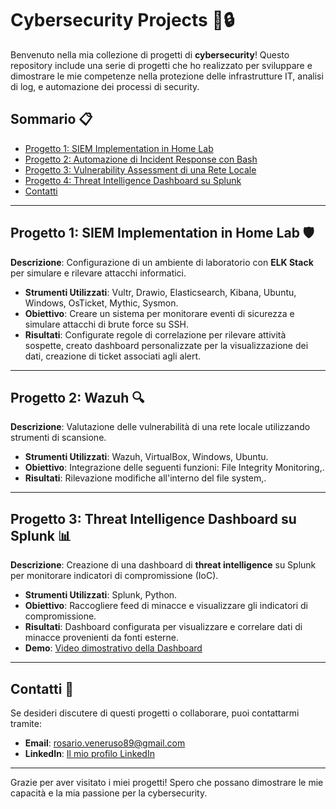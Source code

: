 # Cybersecurity Projects 🚨🔒

Benvenuto nella mia collezione di progetti di **cybersecurity**! Questo repository include una serie di progetti che ho realizzato per sviluppare e dimostrare le mie competenze nella protezione delle infrastrutture IT, analisi di log, e automazione dei processi di security.

## Sommario 📋
- [Progetto 1: SIEM Implementation in Home Lab](https://github.com/RosarioVeneruso/Detection-Lab)
- [Progetto 2: Automazione di Incident Response con Bash](#progetto-2-automazione-di-incident-response-con-bash)
- [Progetto 3: Vulnerability Assessment di una Rete Locale](#progetto-3-vulnerability-assessment-di-una-rete-locale)
- [Progetto 4: Threat Intelligence Dashboard su Splunk](#progetto-4-threat-intelligence-dashboard-su-splunk)
- [Contatti](#contatti)

---

## Progetto 1: SIEM Implementation in Home Lab 🛡️
**Descrizione**: Configurazione di un ambiente di laboratorio con **ELK Stack** per simulare e rilevare attacchi informatici.
- **Strumenti Utilizzati**: Vultr, Drawio, Elasticsearch, Kibana, Ubuntu, Windows, OsTicket, Mythic, Sysmon.
- **Obiettivo**: Creare un sistema per monitorare eventi di sicurezza e simulare attacchi di brute force su SSH.
- **Risultati**: Configurate regole di correlazione per rilevare attività sospette, creato dashboard personalizzate per la visualizzazione dei dati, creazione di ticket associati agli alert.

---

## Progetto 2: Wazuh 🔍
**Descrizione**: Valutazione delle vulnerabilità di una rete locale utilizzando strumenti di scansione.
- **Strumenti Utilizzati**: Wazuh, VirtualBox, Windows, Ubuntu.
- **Obiettivo**: Integrazione delle seguenti funzioni: File Integrity Monitoring,.
- **Risultati**: Rilevazione modifiche all'interno del file system,.


---

## Progetto 3: Threat Intelligence Dashboard su Splunk 📊
**Descrizione**: Creazione di una dashboard di **threat intelligence** su Splunk per monitorare indicatori di compromissione (IoC).
- **Strumenti Utilizzati**: Splunk, Python.
- **Obiettivo**: Raccogliere feed di minacce e visualizzare gli indicatori di compromissione.
- **Risultati**: Dashboard configurata per visualizzare e correlare dati di minacce provenienti da fonti esterne.
- **Demo**: [Video dimostrativo della Dashboard](https://www.youtube.com/link-al-video)

---

## Contatti 📧
Se desideri discutere di questi progetti o collaborare, puoi contattarmi tramite:
- **Email**: rosario.veneruso89@gmail.com
- **LinkedIn**: [Il mio profilo LinkedIn](https://linkedin.com/in/tuoprofilo)

---

Grazie per aver visitato i miei progetti! Spero che possano dimostrare le mie capacità e la mia passione per la cybersecurity.

